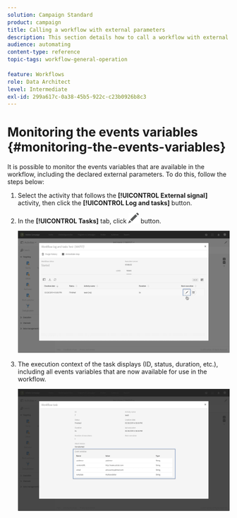```yaml
---
solution: Campaign Standard
product: campaign
title: Calling a workflow with external parameters
description: This section details how to call a workflow with external parameters.
audience: automating
content-type: reference
topic-tags: workflow-general-operation

feature: Workflows
role: Data Architect
level: Intermediate
exl-id: 299a617c-0a38-45b5-922c-c23b0926b8c3
---
```

# Monitoring the events variables {#monitoring-the-events-variables}

It is possible to monitor the events variables that are available in the workflow, including the declared external parameters. To do this, follow the steps below:

1. Select the activity that follows the **[!UICONTROL External signal]** activity, then click the **[!UICONTROL Log and tasks]** button.
1. In the **[!UICONTROL Tasks]** tab, click ![](assets/edit_darkgrey-24px.png) button.

   ![](assets/extsignal_monitoring_2.png)

1. The execution context of the task displays (ID, status, duration, etc.), including all events variables that are now available for use in the workflow.

   ![](assets/extsignal_monitoring_3.png)
